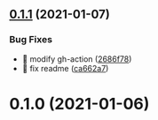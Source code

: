 ## [0.1.1](https://github.com/divlook/ifjs/compare/v0.1.0...v0.1.1) (2021-01-07)


### Bug Fixes

* :bug: modify gh-action ([2686f78](https://github.com/divlook/ifjs/commit/2686f7881c51b6558ebc13b68e014e597dd38b81))
* :memo: fix readme ([ca662a7](https://github.com/divlook/ifjs/commit/ca662a7f375344bd3a40f67b78321aa91e20bd60))



# 0.1.0 (2021-01-06)



